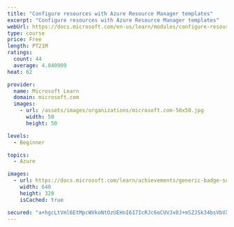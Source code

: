 ```yaml
---
title: "Configure resources with Azure Resource Manager templates"
excerpt: "Configure resources with Azure Resource Manager templates"
webUrl: https://docs.microsoft.com/en-us/learn/modules/configure-resources-arm-templates/
type: course
price: Free
length: PT21M
ratings:
  count: 44
  average: 4.840909
heat: 62

provider:
  name: Microsoft Learn
  domain: microsoft.com
  images:
    - url: /assets/images/organizations/microsoft.com-50x50.jpg
      width: 50
      height: 50

levels:
  - Beginner

topics:
  - Azure

images:
  - url: https://docs.microsoft.com/learn/achievements/generic-badge-social.png
    width: 640
    height: 320
    isCached: true

secured: "a+hgcLtVml6EtMpcWVkoNtOzUEHnI617IcRJc6oCUVJx0J+mSZJSk34bsVbVXSbyeAU7WsN6vVLMDznEu+7hZgPFKU0XKTvqnEfrBvk5XP+5Kzd4Y5MdgLqk18j01ZVg+S1I7c3wJ00gF1en4WIz5MdS0h3A3+3LpKt8eWDnsrAxdhxq1vqFe9AuMndm50zDp2CWgCR3y9/B4bdF8/xx1pRrSkuSv+ccWfUJGjbz6+IJvPVPZ6OA0V4Rgo3xqJahbY5Gdm5o1UaARVXFrX8E/wkd4VUKp+ErqyuiCIAjDoDikfG7p8VmldK6bqj9mVfLdT9AZwIuLWt5zYOo8pt9dpKC1axqJ4l15sX12zFHa5SJGg+F2fhBhhUmHnsvsT5KLNFhAOJpYn/JpsplDrmDk2ouT9ydfvup7mKWmfqXw8Q=;zXoKkC6RdyL8uSjUcjdaww=="
---
```


